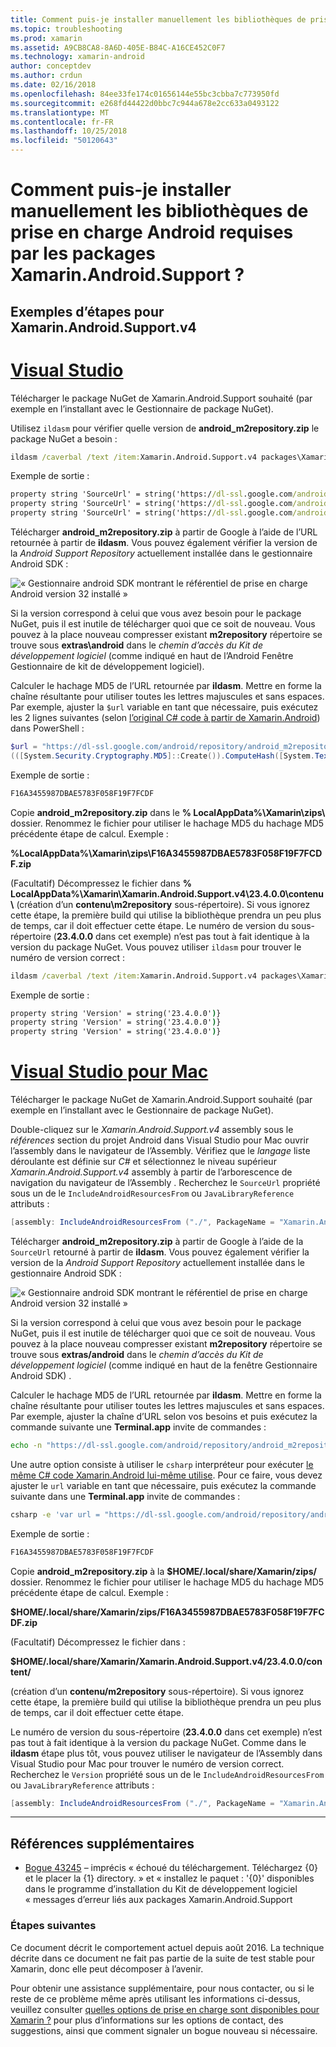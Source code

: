 ```yaml
---
title: Comment puis-je installer manuellement les bibliothèques de prise en charge Android requises par les packages Xamarin.Android.Support ?
ms.topic: troubleshooting
ms.prod: xamarin
ms.assetid: A9CB8CA8-8A6D-405E-B84C-A16CE452C0F7
ms.technology: xamarin-android
author: conceptdev
ms.author: crdun
ms.date: 02/16/2018
ms.openlocfilehash: 84ee33fe174c01656144e55bc3cbba7c773950fd
ms.sourcegitcommit: e268fd44422d0bbc7c944a678e2cc633a0493122
ms.translationtype: MT
ms.contentlocale: fr-FR
ms.lasthandoff: 10/25/2018
ms.locfileid: "50120643"
---
```

# <a name="how-can-i-manually-install-the-android-support-libraries-required-by-the-xamarinandroidsupport-packages"></a>Comment puis-je installer manuellement les bibliothèques de prise en charge Android requises par les packages Xamarin.Android.Support ?

## <a name="example-steps-for-xamarinandroidsupportv4"></a>Exemples d’étapes pour Xamarin.Android.Support.v4 

# <a name="visual-studiotabwindows"></a>[Visual Studio](#tab/windows)

Télécharger le package NuGet de Xamarin.Android.Support souhaité (par exemple en l’installant avec le Gestionnaire de package NuGet).

Utilisez `ildasm` pour vérifier quelle version de **android_m2repository.zip** le package NuGet a besoin :

```cmd
ildasm /caverbal /text /item:Xamarin.Android.Support.v4 packages\Xamarin.Android.Support.v4.23.4.0.1\lib\MonoAndroid403\Xamarin.Android.Support.v4.dll | findstr SourceUrl
```
Exemple de sortie :

```cmd
property string 'SourceUrl' = string('https://dl-ssl.google.com/android/repository/android_m2repository_r32.zip')
property string 'SourceUrl' = string('https://dl-ssl.google.com/android/repository/android_m2repository_r32.zip')
property string 'SourceUrl' = string('https://dl-ssl.google.com/android/repository/android_m2repository_r32.zip')
```

Télécharger **android\_m2repository.zip** à partir de Google à l’aide de l’URL retournée à partir de **ildasm**. Vous pouvez également vérifier la version de la _Android Support Repository_ actuellement installée dans le gestionnaire Android SDK :

![« Gestionnaire android SDK montrant le référentiel de prise en charge Android version 32 installé »](install-android-support-library-images/sdk-extras.png)

Si la version correspond à celui que vous avez besoin pour le package NuGet, puis il est inutile de télécharger quoi que ce soit de nouveau. Vous pouvez à la place nouveau compresser existant **m2repository** répertoire se trouve sous **extras\\android** dans le _chemin d’accès du Kit de développement logiciel_ (comme indiqué en haut de l’Android Fenêtre Gestionnaire de kit de développement logiciel).

Calculer le hachage MD5 de l’URL retournée par **ildasm**. Mettre en forme la chaîne résultante pour utiliser toutes les lettres majuscules et sans espaces. Par exemple, ajuster la `$url` variable en tant que nécessaire, puis exécutez les 2 lignes suivantes (selon [l’original C# code à partir de Xamarin.Android](https://github.com/xamarin/xamarin-android/blob/8e8a4dd90f26eb39172876cc52181b6639e20524/src/Xamarin.Android.Build.Tasks/Tasks/GetAdditionalResourcesFromAssemblies.cs#L208)) dans PowerShell :

```powershell
$url = "https://dl-ssl.google.com/android/repository/android_m2repository_r32.zip"
(([System.Security.Cryptography.MD5]::Create()).ComputeHash([System.Text.Encoding]::UTF8.GetBytes($url)) | %{ $_.ToString("X02") }) -join ""
```
Exemple de sortie :

```powershell
F16A3455987DBAE5783F058F19F7FCDF
```

Copie **android\_m2repository.zip** dans le **% LocalAppData%\\Xamarin\\zips\\**  dossier. Renommez le fichier pour utiliser le hachage MD5 du hachage MD5 précédente étape de calcul. Exemple :

**%LocalAppData%\\Xamarin\\zips\\F16A3455987DBAE5783F058F19F7FCDF.zip**

(Facultatif) Décompressez le fichier dans **% LocalAppData%\\Xamarin\\Xamarin.Android.Support.v4\\23.4.0.0\\contenu\\**  (création d’un **contenu\\m2repository** sous-répertoire). Si vous ignorez cette étape, la première build qui utilise la bibliothèque prendra un peu plus de temps, car il doit effectuer cette étape.
Le numéro de version du sous-répertoire (**23.4.0.0** dans cet exemple) n’est pas tout à fait identique à la version du package NuGet. Vous pouvez utiliser `ildasm` pour trouver le numéro de version correct :

```cmd
ildasm /caverbal /text /item:Xamarin.Android.Support.v4 packages\Xamarin.Android.Support.v4.23.4.0.1\lib\MonoAndroid403\Xamarin.Android.Support.v4.dll | findstr /C:"string 'Version'"
```
Exemple de sortie :

```cmd
property string 'Version' = string('23.4.0.0')}
property string 'Version' = string('23.4.0.0')}
property string 'Version' = string('23.4.0.0')}
```

# <a name="visual-studio-for-mactabmacos"></a>[Visual Studio pour Mac](#tab/macos)

Télécharger le package NuGet de Xamarin.Android.Support souhaité (par exemple en l’installant avec le Gestionnaire de package NuGet).

Double-cliquez sur le _Xamarin.Android.Support.v4_ assembly sous le _références_ section du projet Android dans Visual Studio pour Mac ouvrir l’assembly dans le navigateur de l’Assembly. Vérifiez que le _langage_ liste déroulante est définie sur _C#_ et sélectionnez le niveau supérieur _Xamarin.Android.Support.v4_ assembly à partir de l’arborescence de navigation du navigateur de l’Assembly . Recherchez le `SourceUrl` propriété sous un de le `IncludeAndroidResourcesFrom` ou `JavaLibraryReference` attributs :

```csharp
[assembly: IncludeAndroidResourcesFrom ("./", PackageName = "Xamarin.Android.Support.v4", SourceUrl = "https://dl-ssl.google.com/android/repository/android_m2repository_r32.zip", EmbeddedArchive = "m2repository/com/android/support/support-v4/23.4.0/support-v4-23.4.0.aar", Version = "23.4.0.0")]
```

Télécharger **android\_m2repository.zip** à partir de Google à l’aide de la `SourceUrl` retourné à partir de **ildasm**. Vous pouvez également vérifier la version de la _Android Support Repository_ actuellement installée dans le gestionnaire Android SDK :

![« Gestionnaire android SDK montrant le référentiel de prise en charge Android version 32 installé »](install-android-support-library-images/sdk-extras.png)

Si la version correspond à celui que vous avez besoin pour le package NuGet, puis il est inutile de télécharger quoi que ce soit de nouveau. Vous pouvez à la place nouveau compresser existant **m2repository** répertoire se trouve sous **extras/android** dans le _chemin d’accès du Kit de développement logiciel_ (comme indiqué en haut de la fenêtre Gestionnaire Android SDK) .

Calculer le hachage MD5 de l’URL retournée par **ildasm**. Mettre en forme la chaîne résultante pour utiliser toutes les lettres majuscules et sans espaces. Par exemple, ajuster la chaîne d’URL selon vos besoins et puis exécutez la commande suivante une **Terminal.app** invite de commandes :

```bash
echo -n "https://dl-ssl.google.com/android/repository/android_m2repository_r32.zip" | md5 | tr '[:lower:]' '[:upper:]'
```

Une autre option consiste à utiliser le `csharp` interpréteur pour exécuter [le même C# code Xamarin.Android lui-même utilise](https://github.com/xamarin/xamarin-android/blob/8e8a4dd90f26eb39172876cc52181b6639e20524/src/Xamarin.Android.Build.Tasks/Tasks/GetAdditionalResourcesFromAssemblies.cs#L208).
Pour ce faire, vous devez ajuster le `url` variable en tant que nécessaire, puis exécutez la commande suivante dans une **Terminal.app** invite de commandes :

```bash
csharp -e 'var url = "https://dl-ssl.google.com/android/repository/android_m2repository_r32.zip"; string.Concat((System.Security.Cryptography.MD5.Create().ComputeHash(System.Text.Encoding.UTF8.GetBytes(url))).Select(b => b.ToString("X02")))'
```
Exemple de sortie :

```bash
F16A3455987DBAE5783F058F19F7FCDF
```

Copie **android\_m2repository.zip** à la **$HOME/.local/share/Xamarin/zips/** dossier. Renommez le fichier pour utiliser le hachage MD5 du hachage MD5 précédente étape de calcul. Exemple :

**$HOME/.local/share/Xamarin/zips/F16A3455987DBAE5783F058F19F7FCDF.zip**

(Facultatif) Décompressez le fichier dans : 

**$HOME/.local/share/Xamarin/Xamarin.Android.Support.v4/23.4.0.0/content/**

(création d’un **contenu/m2repository** sous-répertoire). Si vous ignorez cette étape, la première build qui utilise la bibliothèque prendra un peu plus de temps, car il doit effectuer cette étape.

Le numéro de version du sous-répertoire (**23.4.0.0** dans cet exemple) n’est pas tout à fait identique à la version du package NuGet. Comme dans le **ildasm** étape plus tôt, vous pouvez utiliser le navigateur de l’Assembly dans Visual Studio pour Mac pour trouver le numéro de version correct. Recherchez le `Version` propriété sous un de le `IncludeAndroidResourcesFrom` ou `JavaLibraryReference` attributs :

```csharp
[assembly: IncludeAndroidResourcesFrom ("./", PackageName = "Xamarin.Android.Support.v4", SourceUrl = "https://dl-ssl.google.com/android/repository/android_m2repository_r32.zip", EmbeddedArchive = "m2repository/com/android/support/support-v4/23.4.0/support-v4-23.4.0.aar", Version = "23.4.0.0")]
```

-----


## <a name="additional-references"></a>Références supplémentaires

- [Bogue 43245](https://bugzilla.xamarin.com/show_bug.cgi?id=43245) – imprécis « échoué du téléchargement. Téléchargez {0} et le placer la {1} directory. » et « installez le paquet : '{0}' disponibles dans le programme d’installation du Kit de développement logiciel « messages d’erreur liés aux packages Xamarin.Android.Support

### <a name="next-steps"></a>Étapes suivantes

Ce document décrit le comportement actuel depuis août 2016. La technique décrite dans ce document ne fait pas partie de la suite de test stable pour Xamarin, donc elle peut décomposer à l’avenir.

Pour obtenir une assistance supplémentaire, pour nous contacter, ou si le reste de ce problème même après utilisant les informations ci-dessus, veuillez consulter [quelles options de prise en charge sont disponibles pour Xamarin ?](~/cross-platform/troubleshooting/support-options.md) pour plus d’informations sur les options de contact, des suggestions, ainsi que comment signaler un bogue nouveau si nécessaire.

